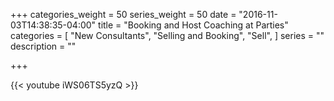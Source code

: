 +++
categories_weight = 50
series_weight = 50
date = "2016-11-03T14:38:35-04:00"
title = "Booking and Host Coaching at Parties"
categories = [
  "New Consultants",
  "Selling and Booking",
  "Sell",
]
series = ""
description = ""

+++

{{< youtube iWS06TS5yzQ >}}
